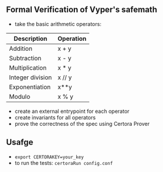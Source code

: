 ## Formal Verification of Vyper's safemath
- take the basic arithmetic operators:

| Description                | Operation  |
|----------------------------|------------|
| Addition                   | x + y      |
| Subtraction                | x - y      |
| Multiplication             | x * y      |
| Integer division           | x // y     |
| Exponentiation             | x**y       |
| Modulo                     | x % y      |


- create an external entrypoint for each operator
- create invariants for all operators
- prove the correctness of the spec using Certora Prover

## Usafge
- `export CERTORAKEY=your_key`
- to run the tests: `certoraRun config.conf`